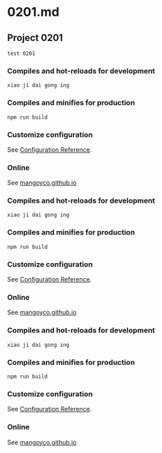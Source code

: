# 0201.md
## Project 0201
```
test 0201
```

### Compiles and hot-reloads for development
```
xiao ji dai gong ing
```

### Compiles and minifies for production
```
npm run build
```

### Customize configuration
See [Configuration Reference](https://cli.vuejs.org/config/).

### Online
See [mangoyco.github.io](https://mangoyco.github.io/)
### Compiles and hot-reloads for development
```
xiao ji dai gong ing
```

### Compiles and minifies for production
```
npm run build
```

### Customize configuration
See [Configuration Reference](https://cli.vuejs.org/config/).

### Online
See [mangoyco.github.io](https://mangoyco.github.io/)

### Compiles and hot-reloads for development
```
xiao ji dai gong ing
```

### Compiles and minifies for production
```
npm run build
```

### Customize configuration
See [Configuration Reference](https://cli.vuejs.org/config/).

### Online
See [mangoyco.github.io](https://mangoyco.github.io/)

